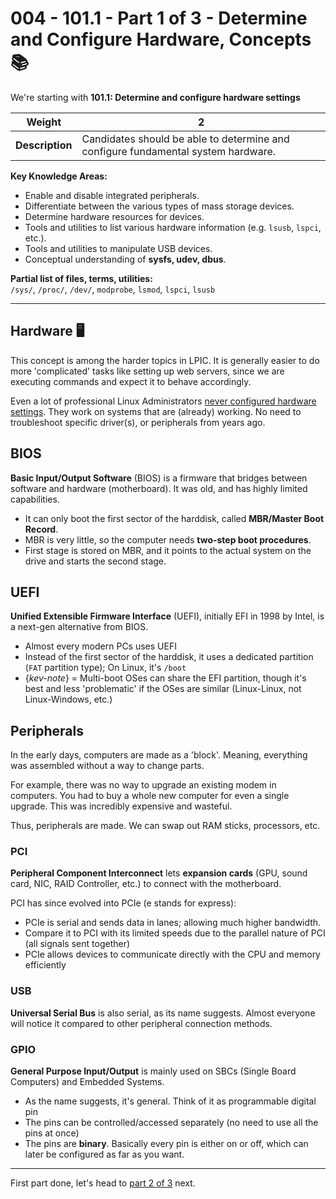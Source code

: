 # 004 - 101.1 - Part 1 of 3 - Determine and Configure Hardware, Concepts 📚️

We're starting with **101.1: Determine and configure hardware settings**

|**Weight**|**2**|
|---|---|
|**Description**|Candidates should be able to determine and configure fundamental system hardware.|

**Key Knowledge Areas:**
- Enable and disable integrated peripherals.
- Differentiate between the various types of mass storage devices.
- Determine hardware resources for devices.
- Tools and utilities to list various hardware information (e.g. `lsusb`, `lspci`, etc.).
- Tools and utilities to manipulate USB devices.
- Conceptual understanding of **sysfs, udev, dbus**.
    

**Partial list of files, terms, utilities:**  
`/sys/`, `/proc/`, `/dev/`, `modprobe`, `lsmod`, `lspci`, `lsusb`

---

## Hardware 🖥️
This concept is among the harder topics in LPIC. It is generally easier to do more 'complicated' tasks like setting up web servers, since we are executing commands and expect it to behave accordingly. 

Even a lot of professional Linux Administrators [never configured hardware settings](https://youtu.be/xCPDxgp0zXY?si=IxEF1shxlCiKCLsX&t=58). They work on systems that are (already) working. No need to troubleshoot specific driver(s), or peripherals from years ago.

## BIOS

**Basic Input/Output Software** (BIOS) is a firmware that bridges between software and hardware (motherboard). It was old, and has highly limited capabilities.
- It can only boot the first sector of the harddisk, called **MBR/Master Boot Record**. 
- MBR is very little, so the computer needs **two-step boot procedures**.
- First stage is stored on MBR, and it points to the actual system on the drive and starts the second stage.

## UEFI
**Unified Extensible Firmware Interface** (UEFI), initially EFI in 1998 by Intel, is a next-gen alternative from BIOS. 
- Almost every modern PCs uses UEFI
- Instead of the first sector of the harddisk, it uses a dedicated partition (`FAT` partition type); On Linux, it's `/boot`
- {*kev-note*} = Multi-boot OSes can share the EFI partition, though it's best and less 'problematic' if the OSes are similar (Linux-Linux, not Linux-Windows, etc.)

## Peripherals
In the early days, computers are made as a 'block'. Meaning, everything was assembled without a way to change parts. 

For example, there was no way to upgrade an existing modem in computers. You had to buy a whole new computer for even a single upgrade. This was incredibly expensive and wasteful.

Thus, peripherals are made. We can swap out RAM sticks, processors, etc.

### PCI
**Peripheral Component Interconnect** lets **expansion cards** (GPU, sound card, NIC, RAID Controller, etc.) to connect with the motherboard. 

PCI has since evolved into PCIe (e stands for express): 
- PCIe is serial and sends data in lanes; allowing much higher bandwidth. 
- Compare it to PCI with its limited speeds due to the parallel nature of PCI (all signals sent together)
- PCIe allows devices to communicate directly with the CPU and memory efficiently

### USB
**Universal Serial Bus** is also serial, as its name suggests. Almost everyone will notice it compared to other peripheral connection methods.

### GPIO
**General Purpose Input/Output** is mainly used on SBCs (Single Board Computers) and Embedded Systems.
- As the name suggests, it's general. Think of it as programmable digital pin
- The pins can be controlled/accessed separately (no need to use all the pins at once)
- The pins are **binary**. Basically every pin is either on or off, which can later be configured as far as you want. 

---

First part done, let's head to [part 2 of 3](./005_2-3-determine-configure-hardware-kernel.md) next.